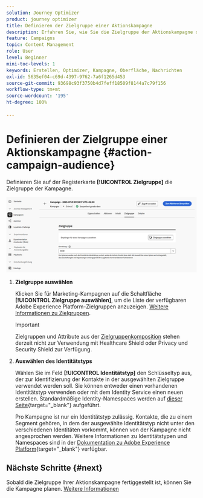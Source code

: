 ```yaml
---
solution: Journey Optimizer
product: journey optimizer
title: Definieren der Zielgruppe einer Aktionskampagne
description: Erfahren Sie, wie Sie die Zielgruppe der Aktionskampagne definieren.
feature: Campaigns
topic: Content Management
role: User
level: Beginner
mini-toc-levels: 1
keywords: Erstellen, Optimizer, Kampagne, Oberfläche, Nachrichten
exl-id: 5635ef04-c69d-4397-9762-7a6f1265d453
source-git-commit: 93698c93f3750b4d7feff18509f8144a7c79f156
workflow-type: tm+mt
source-wordcount: '195'
ht-degree: 100%

---
```


# Definieren der Zielgruppe einer Aktionskampagne {#action-campaign-audience}

Definieren Sie auf der Registerkarte **[!UICONTROL Zielgruppe]** die Zielgruppe der Kampagne.

![](assets/campaign-audience.png)

1. **Zielgruppe auswählen**

   Klicken Sie für Marketing-Kampagnen auf die Schaltfläche **[!UICONTROL Zielgruppe auswählen]**, um die Liste der verfügbaren Adobe Experience Platform-Zielgruppen anzuzeigen. [Weitere Informationen zu Zielgruppen](../audience/about-audiences.md).

   >[!IMPORTANT]
   >
   >Zielgruppen und Attribute aus der [Zielgruppenkomposition](../audience/get-started-audience-orchestration.md) stehen derzeit nicht zur Verwendung mit Healthcare Shield oder Privacy und Security Shield zur Verfügung.

1. **Auswählen des Identitätstyps**

   Wählen Sie im Feld **[!UICONTROL Identitätstyp]** den Schlüsseltyp aus, der zur Identifizierung der Kontakte in der ausgewählten Zielgruppe verwendet werden soll. Sie können entweder einen vorhandenen Identitätstyp verwenden oder mit dem Identity Service einen neuen erstellen. Standardmäßige Identity-Namespaces werden auf [dieser Seite](https://experienceleague.adobe.com/de/docs/experience-platform/identity/features/namespaces#standard){target="_blank"} aufgeführt.

   Pro Kampagne ist nur ein Identitätstyp zulässig. Kontakte, die zu einem Segment gehören, in dem der ausgewählte Identitätstyp nicht unter den verschiedenen Identitäten vorkommt, können von der Kampagne nicht angesprochen werden. Weitere Informationen zu Identitätstypen und Namespaces sind in der [Dokumentation zu Adobe Experience Platform](https://experienceleague.adobe.com/docs/experience-platform/identity/home.html?lang=de){target="_blank"} verfügbar.

## Nächste Schritte {#next}

Sobald die Zielgruppe Ihrer Aktionskampagne fertiggestellt ist, können Sie die Kampagne planen. [Weitere Informationen](campaign-schedule.md)

